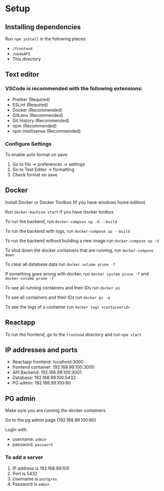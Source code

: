 # Setup

## Installing dependencies

Run `npm install` in the following places:

- `/frontend`
- `/nodeAPI`
- This directory

## Text editor

### VSCode is recommended with the following extensions:

- Prettier (Required)
- ESLint (Required)
- Docker (Recommended)
- GitLens (Recommended)
- Git History (Recommended)
- npm (Recommended)
- npm intellisense (Recommended)

### Configure Settings

To enable auto format on save:

1. Go to file -> preferences -> settings
2. Go to Text Editor -> formatting
3. Check format on save

## Docker

Install Docker or Docker Toolbox (If you have windows home edition)

Run `docker-machine start` if you have docker toolbox

To run the backend, run `docker-compose up -d --build`

To run the backend with logs, run `docker-compose up --build`

To run the backend without building a new image run `docker-compose up -d`

To shut down the docker containers that are running, run `docker-compose down`

To clear all database data run `docker volume prune -f`

If something goes wrong with docker, run `docker system prune -f` and `docker-volume prune -f`

To see all running containers and their IDs run `docker ps`

To see all containers and their IDs run `docker ps -a`

To see the logs of a container run `docker logs <containerid>`

## Reactapp

To run the frontend, go to the `frontend` directory and run `npm start`

## IP addresses and ports

- Reactapp frontend: localhost:3000
- frontend container: 192.168.99.100:3000
- API Backend: 192.168.99.100:3001
- Database: 192.168.99.100:5432
- PG admin: 192.168.99.100:80

## PG admin

Make sure you are running the docker containers.

Go to the pg admin page (192.168.99.100:80)

Login with:

- username: `admin`
- password: `password`

### To add a server

1. IP address is 192.168.99.100
2. Port is 5432
3. Username is `postgres`
4. Password is `admin`
